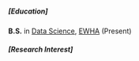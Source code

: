 <p></p>

##### [Education]
**B.S.** in [Data Science](https://datascience.ewha.ac.kr/datascience/index.do), [EWHA](http://www.ewha.ac.kr/ewha/index.do) (Present)

##### [Research Interest]
